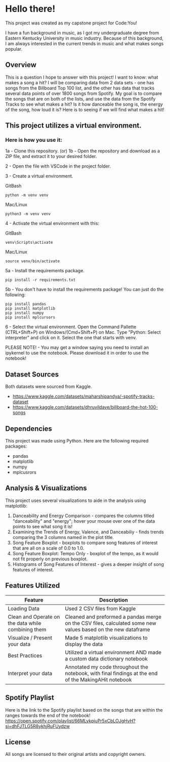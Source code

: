 # Hello there!

This project was created as my capstone project for Code:You!

I have a fun background in music, as I got my undergraduate degree from Eastern
Kentucky University in music industry. Because of this background, I am always 
interested in the current trends in music and what makes songs popular.


## Overview

This is a question I hope to answer with this project! I want to know: what makes 
a song a hit? I will be comparing data from 2 data sets - one has songs from the 
Billboard Top 100 list, and the other has data that tracks several data points of 
over 1800 songs from Spotify. My goal is to compare the songs that are on both of 
the lists, and use the data from the Spotify Tracks to see what makes a hit? Is 
it how danceable the song is, the energy of the song, how loud it is? Here is to 
seeing if we will find what makes a hit!


## This project utilizes a virtual environment. 
### Here is how you use it:

1a - Clone this repository.
(or)
1b - Open the repository and download as a ZIP file, and extract it to your desired folder.

2 - Open the file with VSCode in the project folder.

3 - Create a virtual environment.

GitBash

    python -m venv venv

Mac/Linux

    python3 -m venv venv

4 - Activate the virtual environment with this:

GitBash

    venv\Scripts\activate

Mac/Linux

    source venv/bin/activate

5a - Install the requirements package.

    pip install -r requirements.txt

5b - You don't have to install the requirements package!
You can just do the following:

    pip install pandas
    pip install matplotlib
    pip install numpy
    pip install mplcursors
    
6 - Select the virtual environment.
Open the Command Pallette (CTRL+Shift+P) on Windows/(Cmd+Shift+P) on Mac.
Type "Python: Select interpreter" and click on it.
Select the one that starts with venv.

PLEASE NOTE! - You may get a window saying you need to install an ipykernel to use the notebook. Please download it in order to use the notebook!


## Dataset Sources

Both datasets were sourced from Kaggle.
* https://www.kaggle.com/datasets/maharshipandya/-spotify-tracks-dataset
* https://www.kaggle.com/datasets/dhruvildave/billboard-the-hot-100-songs


## Dependencies

This project was made using Python. Here are the following required packages:
* pandas
* matplotlib 
* numpy
* mplcusrors


## Analysis & Visualizations

This project uses several visualizations to aide in the analysis using matplotlib:
1) Danceability and Energy Comparison - compares the columns titled "danceability" and "energy"; hover your mouse over one of the data points to see what song it is!
2) Examining the Trends of Energy, Valence, and Danceabiliy - finds trends comparing the 3 columns named in the plot title.
3) Song Feature Boxplot - boxplots to compare song features of interest that are all on a scale of 0.0 to 1.0.
4) Song Feature Boxplot: Tempo Only - boxplot of the tempo, as it would not fit properly on previous boxplot.
5) Histograms of Song Features of Interest - gives a deeper insight of song features of interest.


## Features Utilized 
| Feature | Description |
| --- | ---|
| Loading Data | Used 2 CSV files from Kaggle |
| Clean and Operate on the data while combining them | Cleaned and preformed a pandas merge on the CSV files, calculated some new values based on the new dataframe |
| Visualize / Present your data | Made 5 matplotlib visualizations to display the data |
| Best Practices | Utilized a virtual environment AND made a custom data dictionary notebook |
| Interpret your data | Annotated my code throughout the notebook, with final findings at the end of the MakingAHit notebook |


## Spotify Playlist

Here is the link to the Spotify playlist based on the songs that are within the ranges towards the end of the notebook!
https://open.spotify.com/playlist/66MLykpjuPr5xCbLOJgHvH?si=dhFJTLG5R8ykhjRuFUydzw


## License

All songs are licensed to their original artists and copyright owners.